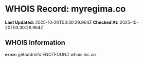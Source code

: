 # WHOIS Record: myregima.co

**Last Updated:** 2025-10-20T03:30:29.964Z
**Checked At:** 2025-10-20T03:30:29.964Z

## WHOIS Information

**error:** getaddrinfo ENOTFOUND whois.nic.co

